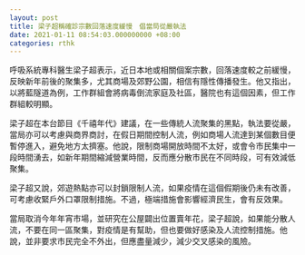 ```yaml
---
layout: post
title: 梁子超稱確診宗數回落速度緩慢　倡當局從嚴執法
date: 2021-01-11 08:54:03.000000000 +08:00
categories: rthk
---
```


呼吸系統專科醫生梁子超表示，近日本地或相關個案宗數，回落速度較之前緩慢，反映新年前後的聚集多，尤其商場及郊野公園，相信有隱性傳播發生。他又指出，以將藍隧道為例，工作群組會將病毒倒流家庭及社區，醫院也有這個因素，但工作群組較明顯。

梁子超在本台節目《千禧年代》建議，在一些傳統人流聚集的黑點，執法要從嚴，當局亦可以考慮與商界商討，在假日期間控制人流，例如商場人流達到某個數目便暫停進入，避免地方太擠塞。他說，限制商場開放時間不太好，或會令市民集中一段時間湧去，如新年期間縮減營業時間，反而應分散市民在不同時段，可有效減低聚集。

梁子超又說，郊遊熱點亦可以封鎖限制人流，如果疫情在這個假期後仍未有改善，可考慮收緊戶外口罩限制措施。不過，極端措施會影響經濟民生，會有反效果。

當局取消今年年宵市場，並研究在公屋闢出位置賣年花，梁子超說，如果能分散人流，不要在同一區聚集，對疫情是有幫助，但也要做好感染及人流控制措施。他說，並非要求市民完全不外出，但應盡量減少，減少交叉感染的風險。
